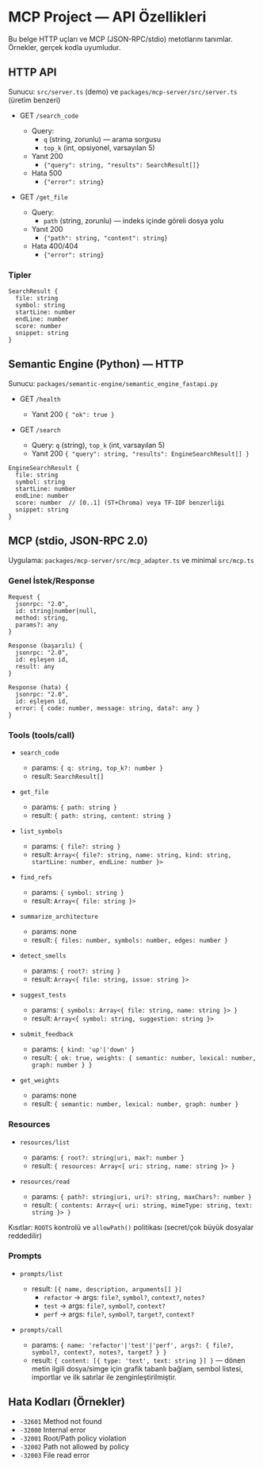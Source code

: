# MCP Project — API Özellikleri

Bu belge HTTP uçları ve MCP (JSON-RPC/stdio) metotlarını tanımlar. Örnekler, gerçek kodla uyumludur.

## HTTP API

Sunucu: `src/server.ts` (demo) ve `packages/mcp-server/src/server.ts` (üretim benzeri)

- GET `/search_code`
  - Query:
    - `q` (string, zorunlu) — arama sorgusu
    - `top_k` (int, opsiyonel, varsayılan 5)
  - Yanıt 200
    - `{"query": string, "results": SearchResult[]}`
  - Hata 500
    - `{"error": string}`

- GET `/get_file`
  - Query:
    - `path` (string, zorunlu) — indeks içinde göreli dosya yolu
  - Yanıt 200
    - `{"path": string, "content": string}`
  - Hata 400/404
    - `{"error": string}`

### Tipler
```
SearchResult {
  file: string
  symbol: string
  startLine: number
  endLine: number
  score: number
  snippet: string
}
```

## Semantic Engine (Python) — HTTP

Sunucu: `packages/semantic-engine/semantic_engine_fastapi.py`

- GET `/health`
  - Yanıt 200 `{ "ok": true }`

- GET `/search`
  - Query: `q` (string), `top_k` (int, varsayılan 5)
  - Yanıt 200 `{ "query": string, "results": EngineSearchResult[] }`

```
EngineSearchResult {
  file: string
  symbol: string
  startLine: number
  endLine: number
  score: number  // [0..1] (ST+Chroma) veya TF-IDF benzerliği
  snippet: string
}
```

## MCP (stdio, JSON-RPC 2.0)

Uygulama: `packages/mcp-server/src/mcp_adapter.ts` ve minimal `src/mcp.ts`

### Genel İstek/Response
```
Request {
  jsonrpc: "2.0",
  id: string|number|null,
  method: string,
  params?: any
}

Response (başarılı) {
  jsonrpc: "2.0",
  id: eşleşen id,
  result: any
}

Response (hata) {
  jsonrpc: "2.0",
  id: eşleşen id,
  error: { code: number, message: string, data?: any }
}
```

### Tools (tools/call)

- `search_code`
  - params: `{ q: string, top_k?: number }`
  - result: `SearchResult[]`

- `get_file`
  - params: `{ path: string }`
  - result: `{ path: string, content: string }`

- `list_symbols`
  - params: `{ file?: string }`
  - result: `Array<{ file?: string, name: string, kind: string, startLine: number, endLine: number }>`

- `find_refs`
  - params: `{ symbol: string }`
  - result: `Array<{ file: string }>`

- `summarize_architecture`
  - params: none
  - result: `{ files: number, symbols: number, edges: number }`

- `detect_smells`
  - params: `{ root?: string }`
  - result: `Array<{ file: string, issue: string }>`

- `suggest_tests`
  - params: `{ symbols: Array<{ file: string, name: string }> }`
  - result: `Array<{ symbol: string, suggestion: string }>`

- `submit_feedback`
  - params: `{ kind: 'up'|'down' }`
  - result: `{ ok: true, weights: { semantic: number, lexical: number, graph: number } }`

- `get_weights`
  - params: none
  - result: `{ semantic: number, lexical: number, graph: number }`

### Resources

- `resources/list`
  - params: `{ root?: string|uri, max?: number }`
  - result: `{ resources: Array<{ uri: string, name: string }> }`

- `resources/read`
  - params: `{ path?: string|uri, uri?: string, maxChars?: number }`
  - result: `{ contents: Array<{ uri: string, mimeType: string, text: string }> }`

Kısıtlar: `ROOTS` kontrolü ve `allowPath()` politikası (secret/çok büyük dosyalar reddedilir)

### Prompts

- `prompts/list`
  - result: `[{ name, description, arguments[] }]`
    - `refactor` → args: `file?`, `symbol?`, `context?`, `notes?`
    - `test` → args: `file?`, `symbol?`, `context?`
    - `perf` → args: `file?`, `symbol?`, `target?`, `context?`

- `prompts/call`
  - params: `{ name: 'refactor'|'test'|'perf', args?: { file?, symbol?, context?, notes?, target? } }`
  - result: `{ content: [{ type: 'text', text: string }] }` — dönen metin ilgili dosya/simge için grafik tabanlı bağlam, sembol listesi, importlar ve ilk satırlar ile zenginleştirilmiştir.

## Hata Kodları (Örnekler)
- `-32601` Method not found
- `-32000` Internal error
- `-32001` Root/Path policy violation
- `-32002` Path not allowed by policy
- `-32003` File read error
